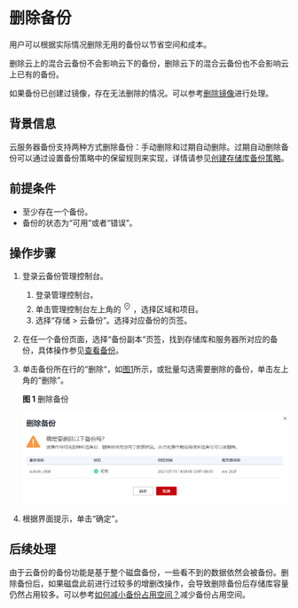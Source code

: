 # 删除备份<a name="cbr_03_0015"></a>

用户可以根据实际情况删除无用的备份以节省空间和成本。

删除云上的混合云备份不会影响云下的备份，删除云下的混合云备份也不会影响云上已有的备份。

如果备份已创建过镜像，存在无法删除的情况。可以参考[删除镜像](https://support.huaweicloud.com/usermanual-ims/ims_01_0303.html)进行处理。

## 背景信息<a name="section55061267104634"></a>

云服务器备份支持两种方式删除备份：手动删除和过期自动删除。过期自动删除备份可以通过设置备份策略中的保留规则来实现，详情请参见[创建存储库备份策略](创建存储库备份策略.md)。

## 前提条件<a name="section17298602104539"></a>

-   至少存在一个备份。
-   备份的状态为“可用”或者“错误”。

## 操作步骤<a name="section4477135171211"></a>

1.  登录云备份管理控制台。
    1.  登录管理控制台。
    2.  单击管理控制台左上角的![](figures/icon-region.png)，选择区域和项目。
    3.  选择“存储 \> 云备份”。选择对应备份的页签。

2.  在任一个备份页面，选择“备份副本“页签，找到存储库和服务器所对应的备份，具体操作参见[查看备份](查看备份.md)。
3.  单击备份所在行的“删除“，如[图1](#fig1233612574363)所示，或批量勾选需要删除的备份，单击左上角的“删除”。

    **图 1**  删除备份<a name="fig1233612574363"></a>  
    

    ![](figures/Snipaste_2021-08-03_16-39-52.png)

4.  根据界面提示，单击“确定”。

## 后续处理<a name="section796411471517"></a>

由于云备份的备份功能是基于整个磁盘备份，一些看不到的数据依然会被备份。删除备份后，如果磁盘此前进行过较多的增删改操作，会导致删除备份后存储库容量仍然占用较多。可以参考[如何减小备份占用空间？](https://support.huaweicloud.com/cbr_faq/cbr_06_0064.html)减少备份占用空间。

